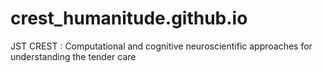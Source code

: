 # crest_humanitude.github.io
JST CREST : Computational and cognitive neuroscientific approaches for understanding the tender care
